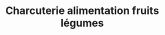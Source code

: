 ---
title: "Charcuterie alimentation fruits légumes"
url: /beganne/charcuterie-alimentation-fruits-legumes/
shop: Lebensmittel
---